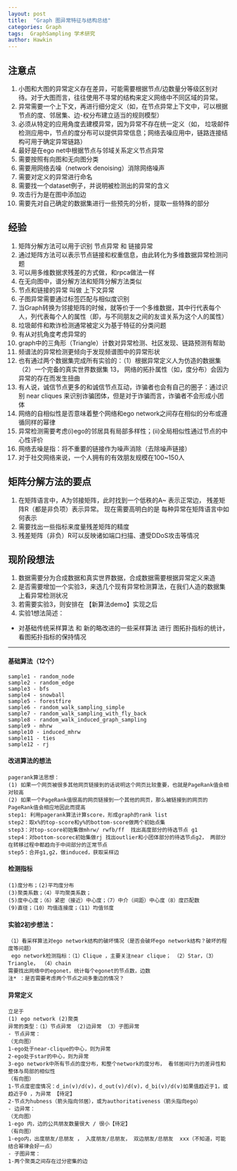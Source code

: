 ```yaml
---
layout: post
title:  "Graph 图异常特征与结构总结"
categories: Graph
tags:  GraphSampling 学术研究
author: Hawkin
---
```

## 注意点

1. 小图和大图的异常定义存在差异，可能需要根据节点/边数量分等级区别对待。对于大图而言，往往使用不寻常的结构来定义网络中不同区域的异常。
2. 异常需要一个上下文，再进行细分定义（如，在节点异常上下文中，可以根据节点的度、邻居集、边-权分布建立适当的规则模型）
3. 必须从特定的应用角度去建模异常，因为异常不存在统一定义（如， 垃圾邮件检测应用中，节点的度分布可以提供异常信息；网络去噪应用中，链路连接结构可用于确定异常链路）
4. 最好是在ego net中根据节点与邻域关系定义节点异常
5. 需要按照有向图和无向图分类
6. 需要用网络去噪（network denoising）消除网络噪声
7. 需要对定义的异常进行命名
8. 需要找一个dataset例子，并说明被检测出的异常的含义
9. 攻击行为是在图中添加边
10. 需要先对自己确定的数据集进行一些预先的分析，提取一些特殊的部分

## 经验
1. 矩阵分解方法可以用于识别 节点异常 和 链接异常
2. 通过矩阵方法可以表示节点链接和权重信息，由此转化为多维数据异常检测问题
3. 可以用多维数据求残差的方式做，和rpca做法一样
4. 在无向图中，谱分解方法和矩阵分解方法类似
5. 节点和链接的异常 叫做 上下文异常
6. 子图异常需要通过标签匹配与相似度识别
7. 当Graph转换为邻接矩阵的时候，就等价于一个多维数据，其中行代表每个人，列代表每个人的属性（即，与不同朋友之间的友谊关系为这个人的属性）
8. 垃圾邮件和欺诈检测通常被定义为基于特征的分类问题
9. 有从对抗角度考虑异常的
10. graph中的三角形（Triangle）计数对异常检测、社区发现、链路预测有帮助
11. 频谱法的异常检测更倾向于发现频谱图中的异常形状
12. 也有通过两个数据集完成所有实验的：（1）根据异常定义人为仿造的数据集（2）一个完备的真实世界数据集
13， 网络的拓扑属性（如，度分布）会因为异常的存在而发生扭曲
14.  有人说，诚信节点更多的和诚信节点互动，诈骗者也会有自己的圈子：通过识别 near cliques 来识别诈骗团体，但是对于诈骗而言，诈骗者不会形成小团体
15. 网络的自相似性是否意味着整个网络和ego network之间存在相似的分布或遵循同样的幂律
16. 异常检测需要考虑(i)ego的邻居具有局部多样性；(ii)全局相似性通过节点的中心性评价
17. 网络去噪是指：将不重要的链接作为噪声消除（去除噪声链接）
18. 对于社交网络来说，一个人拥有的有效朋友规模在100~150人

## 矩阵分解方法的要点

1. 在矩阵语言中，A为邻接矩阵，此时找到一个低秩的A~ 表示正常边， 残差矩阵R（都是非负项）表示异常。 现在需要高明白的是 每种异常在矩阵语言中如何表示
2. 需要找出一些指标来度量残差矩阵的精度
3. 残差矩阵（非负）R可以反映诸如端口扫描、遭受DDoS攻击等情况

## 现阶段想法

1. 数据需要分为合成数据和真实世界数据，合成数据需要根据异常定义来造
2. 是否需要增加一个实验3，来选几个现有异常检测算法，在我们人造的数据集上看异常检测状况
3. 若需要实验3，则安排在 【新算法demo】实现之后
4. 实验1想法简述：
- 对基础传统采样算法 和 新的略改进的一些采样算法 进行 图拓扑指标的统计，看图拓扑指标的保持情况
***
#### 基础算法（12个）
    sample1 - random_node
    sample2 - random_edge
    sample3 - bfs
    sample4 - snowball
    sample5 - forestfire
    sample6 - random_walk_sampling_simple
    sample7 - random_walk_sampling_with_fly_back
    sample8 - random_walk_induced_graph_sampling
    sample9 - mhrw
    sample10 - induced_mhrw
    sample11 - ties
    sample12 - rj

#### 改进算法的想法
    pagerank算法思想：
    (1) 如果一个网页被很多其他网页链接到的话说明这个网页比较重要，也就是PageRank值会相对较高 
    (2) 如果一个PageRank值很高的网页链接到一个其他的网页，那么被链接到的网页的PageRank值会相应地因此而提高
    step1: 利用pagerank算法计算score，形成graph的rank list
    step2：取x%的top-score和y%的bottom-score做两个初始点集
    step3：对top-score初始集做mhrw/ rwfb/ff  找出高度部分的待选节点 g1
    step4：对bottom-scorec初始集做rj 找出outlier和小团体部分的待选节点g2， 两部分在转移过程中都趋向于中间部分的正常节点
    step5：合并g1,g2，做induced，获取采样边
#### 检测指标
    (1)度分布；(2)平均度分布
    (3)聚类系数；（4）平均聚类系数；
    (5)度中心度；（6）紧密（接近）中心度；（7）中介（间距）中心度（8）度匹配数
    (9)直径；（10）均值连接度；（11）均值邻度

#### 实验2初步想法：
    （1）看采样算法对ego network结构的破坏情况（是否会破坏ego network结构？破坏的程度等问题）
     ego network检测指标：（1）Clique ，主要关注near clique； （2）Star，（3）Triangle， （4）chain
    需要找出网络中的egonet，统计每个egonet的节点数，边数
    注* ：是否需要考虑两个节点之间多重边的情况？

#### 异常定义
    立足于
    (1) ego network (2)聚类
    异常的类型：（1）节点异常 （2)边异常 （3）子图异常
    - 节点异常：
    （无向图）
    1-ego处于near-clique的中心，则为异常
    2-ego处于star的中心，则为异常
    3-ego network中所有节点的度分布，和整个network的度分布， 看邻居间行为的差异性和整体与局部的相似性
    （有向图）
    1-节点度密度情况：d_in(v)/d(v)，d_out(v)/d(v)，d_bi(v)/d(v)如果值趋近于1，或趋近于0 ，为异常 【待定】
    2-节点为hubness（箭头指向邻居），或为authoritativeness（箭头指向ego）
    - 边异常：
    （无向图）
    1-ego 内，边的公共朋友数量很大 / 很小【待定】
    （有向图）
    1-ego内，出度朋友/总朋友 ， 入度朋友/总朋友， 双边朋友/总朋友  xxx（不知道，可能结合幂律会好一点）
    - 子图异常：
    1-两个聚类之间存在过分密集的边